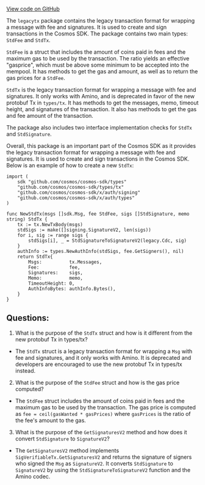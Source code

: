 [View code on GitHub](https://github.com/cosmos/cosmos-sdk.git/x/auth/migrations/legacytx/stdtx.go)

The `legacytx` package contains the legacy transaction format for wrapping a message with fee and signatures. It is used to create and sign transactions in the Cosmos SDK. The package contains two main types: `StdFee` and `StdTx`.

`StdFee` is a struct that includes the amount of coins paid in fees and the maximum gas to be used by the transaction. The ratio yields an effective "gasprice", which must be above some minimum to be accepted into the mempool. It has methods to get the gas and amount, as well as to return the gas prices for a `StdFee`. 

`StdTx` is the legacy transaction format for wrapping a message with fee and signatures. It only works with Amino, and is deprecated in favor of the new protobuf Tx in `types/tx`. It has methods to get the messages, memo, timeout height, and signatures of the transaction. It also has methods to get the gas and fee amount of the transaction.

The package also includes two interface implementation checks for `StdTx` and `StdSignature`. 

Overall, this package is an important part of the Cosmos SDK as it provides the legacy transaction format for wrapping a message with fee and signatures. It is used to create and sign transactions in the Cosmos SDK. Below is an example of how to create a new `StdTx`:

```
import (
    sdk "github.com/cosmos/cosmos-sdk/types"
    "github.com/cosmos/cosmos-sdk/types/tx"
    "github.com/cosmos/cosmos-sdk/x/auth/signing"
    "github.com/cosmos/cosmos-sdk/x/auth/types"
)

func NewStdTx(msgs []sdk.Msg, fee StdFee, sigs []StdSignature, memo string) StdTx {
    tx := tx.NewTxBody(msgs)
    stdSigs := make([]signing.SignatureV2, len(sigs))
    for i, sig := range sigs {
        stdSigs[i], _ = StdSignatureToSignatureV2(legacy.Cdc, sig)
    }
    authInfo := types.NewAuthInfo(stdSigs, fee.GetSigners(), nil)
    return StdTx{
        Msgs:          tx.Messages,
        Fee:           fee,
        Signatures:    sigs,
        Memo:          memo,
        TimeoutHeight: 0,
        AuthInfoBytes: authInfo.Bytes(),
    }
}
```
## Questions: 
 1. What is the purpose of the `StdTx` struct and how is it different from the new protobuf Tx in types/tx?
- The `StdTx` struct is a legacy transaction format for wrapping a `Msg` with fee and signatures, and it only works with Amino. It is deprecated and developers are encouraged to use the new protobuf Tx in types/tx instead.

2. What is the purpose of the `StdFee` struct and how is the gas price computed?
- The `StdFee` struct includes the amount of coins paid in fees and the maximum gas to be used by the transaction. The gas price is computed as `fee = ceil(gasWanted * gasPrices)` where `gasPrices` is the ratio of the fee's amount to the gas.

3. What is the purpose of the `GetSignaturesV2` method and how does it convert `StdSignature` to `SignatureV2`?
- The `GetSignaturesV2` method implements `SigVerifiableTx.GetSignaturesV2` and returns the signature of signers who signed the `Msg` as `SignatureV2`. It converts `StdSignature` to `SignatureV2` by using the `StdSignatureToSignatureV2` function and the Amino codec.